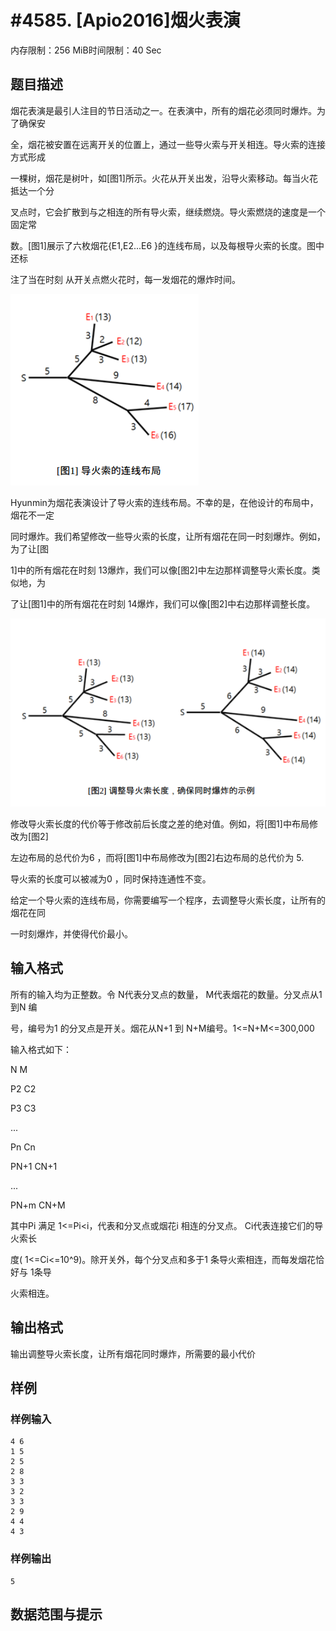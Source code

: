 # #4585. [Apio2016]烟火表演

内存限制：256 MiB时间限制：40 Sec

## 题目描述

烟花表演是最引人注目的节日活动之一。在表演中，所有的烟花必须同时爆炸。为了确保安

全，烟花被安置在远离开关的位置上，通过一些导火索与开关相连。导火索的连接方式形成

一棵树，烟花是树叶，如[图1]所示。火花从开关出发，沿导火索移动。每当火花抵达一个分

叉点时，它会扩散到与之相连的所有导火索，继续燃烧。导火索燃烧的速度是一个固定常

数。[图1]展示了六枚烟花{E1,E2...E6 }的连线布局，以及每根导火索的长度。图中还标

注了当在时刻 从开关点燃火花时，每一发烟花的爆炸时间。

![](upload/201605/111.png)

Hyunmin为烟花表演设计了导火索的连线布局。不幸的是，在他设计的布局中，烟花不一定

同时爆炸。我们希望修改一些导火索的长度，让所有烟花在同一时刻爆炸。例如，为了让[图

1]中的所有烟花在时刻 13爆炸，我们可以像[图2]中左边那样调整导火索长度。类似地，为

了让[图1]中的所有烟花在时刻 14爆炸，我们可以像[图2]中右边那样调整长度。

![](upload/201605/222.png)

修改导火索长度的代价等于修改前后长度之差的绝对值。例如，将[图1]中布局修改为[图2]

左边布局的总代价为6 ，而将[图1]中布局修改为[图2]右边布局的总代价为 5.

导火索的长度可以被减为0 ，同时保持连通性不变。

给定一个导火索的连线布局，你需要编写一个程序，去调整导火索长度，让所有的烟花在同

一时刻爆炸，并使得代价最小。

## 输入格式

 所有的输入均为正整数。令 N代表分叉点的数量， M代表烟花的数量。分叉点从1 到N 编

号，编号为1 的分叉点是开关。烟花从N+1 到 N+M编号。1<=N+M<=300,000

输入格式如下：

N M

P2 C2

P3 C3

...

Pn Cn

PN+1 CN+1

...

PN+m CN+M

其中Pi 满足 1<=Pi<i，代表和分叉点或烟花i 相连的分叉点。 Ci代表连接它们的导火索长

度( 1<=Ci<=10^9)。除开关外，每个分叉点和多于1 条导火索相连，而每发烟花恰好与 1条导

火索相连。

## 输出格式

 输出调整导火索长度，让所有烟花同时爆炸，所需要的最小代价

## 样例

### 样例输入

    
    4 6
    1 5
    2 5
    2 8
    3 3
    3 2
    3 3
    2 9
    4 4
    4 3
    

### 样例输出

    
    5
    

## 数据范围与提示
